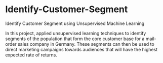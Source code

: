 # Identify-Customer-Segment
Identify Customer Segment using Unsupervised Machine Learning

In this project, applied unsupervised learning techniques to identify segments of the population that form the core customer base for a mail-order sales company in Germany. These segments can then be used to direct marketing campaigns towards audiences that will have the highest expected rate of returns. 
